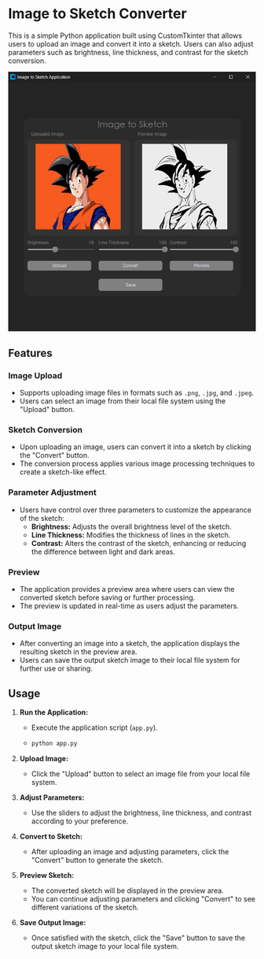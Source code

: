 # Image to Sketch Converter

This is a simple Python application built using CustomTkinter that allows users to upload an image and convert it into a sketch. Users can also adjust parameters such as brightness, line thickness, and contrast for the sketch conversion.

![ouput_Screenshot](output_img.png)


## Features

### Image Upload
- Supports uploading image files in formats such as `.png`, `.jpg`, and `.jpeg`.
- Users can select an image from their local file system using the "Upload" button.

### Sketch Conversion
- Upon uploading an image, users can convert it into a sketch by clicking the "Convert" button.
- The conversion process applies various image processing techniques to create a sketch-like effect.

### Parameter Adjustment
- Users have control over three parameters to customize the appearance of the sketch:
  - **Brightness:** Adjusts the overall brightness level of the sketch.
  - **Line Thickness:** Modifies the thickness of lines in the sketch.
  - **Contrast:** Alters the contrast of the sketch, enhancing or reducing the difference between light and dark areas.

### Preview
- The application provides a preview area where users can view the converted sketch before saving or further processing.
- The preview is updated in real-time as users adjust the parameters.

### Output Image
- After converting an image into a sketch, the application displays the resulting sketch in the preview area.
- Users can save the output sketch image to their local file system for further use or sharing.

## Usage

1. **Run the Application:**
   - Execute the application script (`app.py`).
   - ```bash
     python app.py
     ```

2. **Upload Image:**
   - Click the "Upload" button to select an image file from your local file system.

3. **Adjust Parameters:**
   - Use the sliders to adjust the brightness, line thickness, and contrast according to your preference.

4. **Convert to Sketch:**
   - After uploading an image and adjusting parameters, click the "Convert" button to generate the sketch.

5. **Preview Sketch:**
   - The converted sketch will be displayed in the preview area.
   - You can continue adjusting parameters and clicking "Convert" to see different variations of the sketch.

6. **Save Output Image:**
   - Once satisfied with the sketch, click the "Save" button to save the output sketch image to your local file system.
